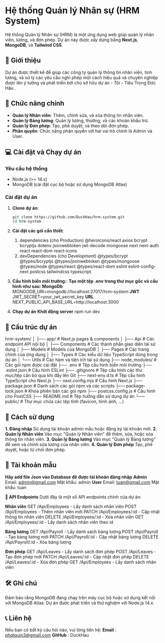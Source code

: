 # Hệ thống Quản lý Nhân sự (HRM System)

Hệ thống Quản lý Nhân sự (HRM) là một ứng dụng web giúp quản lý nhân viên, lương, và đơn phép. Dự án này được xây dựng bằng **Next.js**, **MongoDB**, và **Tailwind CSS**.

## 🌟 Giới thiệu
Dự án được thiết kế để giúp các công ty quản lý thông tin nhân viên, tính lương, và xử lý các yêu cầu nghỉ phép một cách hiệu quả và chuyên nghiệp được lên ý tưởng và phát triển bởi chủ sở hữu dự án - Tôi - Tiêu Trọng Đức Hậu .

## 🚀 Chức năng chính
- **Quản lý Nhân viên**: Thêm, chỉnh sửa, và xóa thông tin nhân viên.
- **Quản lý Bảng lương**: Quản lý lương, thưởng, và các khoản khấu trừ.
- **Quản lý Đơn phép**: Tạo, phê duyệt, và theo dõi đơn phép.
- **Phân quyền**: Chức năng phân quyền với hai vai trò chính là Admin và User.

## 💻 Cài đặt và Chạy dự án

### Yêu cầu hệ thống
- Node.js (>= 14.x)
- MongoDB (cài đặt cục bộ hoặc sử dụng MongoDB Atlas)

### Cài đặt dự án

1. **Clone dự án**:
   ```bash
   git clone https://github.com/DuckHau/hrm-system.git
   cd hrm-system
2. **Cài đặt các gói cần thiết**:
    1. dependencies (cho Production)
        @heroicons/react
        axios
        bcrypt
        bcryptjs
        dotenv
        jsonwebtoken
        jwt-decode
        mongoose
        next
        next-auth
        react
        react-dom
        react-icons
    2. devDependencies (cho Development)
        @types/bcrypt
        @types/bcryptjs
        @types/jsonwebtoken
        @types/mongoose
        @types/node
        @types/react
        @types/react-dom
        eslint
        eslint-config-next
        postcss
        tailwindcss
        typescript

3. **Cấu hình biến môi trường:**:
**Tạo một tệp .env trong thư mục gốc và cấu hình như sau:**
    **MongoDb** MONGODB_URI=mongodb://localhost:27017/hrm-system
    **JWT** JWT_SECRET=your_jwt_secret_key
    **URL** NEXT_PUBLIC_API_BASE_URL=http://localhost:3000

4. **Chạy dự án**
**Khởi động server** npm run dev

## 📂 Cấu trúc dự án
hrm-system/
│
├── app/                   # Next.js pages & components
│   ├── Api                # Các endpoint API nội bộ
│   ├── Components         # Các thành phần giao diện tái sử dụng
│   ├── Models             # Models của MongoDB
│   ├── Pages              # Các trang chính của ứng dụng
│   ├── Types              # Các kiểu dữ liệu TypeScript dùng trong dự án
│   └── Utils              # Các hàm và tiện ích tái sử dụng
├── node_modules/          # Các gói npm được cài đặt
├── .env                   # Tệp cấu hình biến môi trường
├── .eslint.json           # Cấu hình ESLint
├── .gitignore             # Tệp cấu hình các thư mục/tệp cần bỏ qua khi đẩy lên Git
├── next-env.d.ts          # Tệp cấu hình TypeScript cho Next.js
├── next.config.mjs        # Cấu hình Next.js
├── package.json           # Danh sách các gói npm và các scripts
├── package-lock.json      # Khóa phiên bản các gói npm
├── postcss.config.js      # Cấu hình cho PostCSS
├── README.md              # Tệp hướng dẫn sử dụng dự án
└── public/                # Thư mục chứa các tệp tĩnh (favicon, hình ảnh, ...)

## 📖 Cách sử dụng
**1. Đăng nhập**
Sử dụng tài khoản admin mẫu hoặc đăng ký tài khoản mới.
**2. Quản lý Nhân viên**
Vào mục "Quản lý Nhân viên" để thêm, sửa, hoặc xóa thông tin nhân viên.
**3. Quản lý Bảng lương**
Vào mục "Quản lý Bảng lương" để xem và chỉnh sửa lương của nhân viên.
**4. Quản lý Đơn phép**
Tạo, phê duyệt, hoặc từ chối đơn phép.

## 👤 Tài khoản mẫu
**Hãy add file Json vào Database để được tài khoản đăng nhặp**
    **Admin**
Email: admin@gmail.com
Mật khẩu: admin
    **User**
Email: tuan@gmail.com
Mật khẩu: tuan

**🔗 API Endpoints**
Dưới đây là một số API endpoints chính của dự án:

**Nhân viên**
GET /Api/Employees - Lấy danh sách nhân viên
POST /Api/Employees - Thêm nhân viên mới
PATCH /Api/Employees/:id - Cập nhật thông tin nhân viên
DELETE /Api/Employees/:id - Xóa nhân viên
GET /Api/Employees/:id - Lấy danh sách nhân viên theo id

**Bảng lương**
GET /Api/Payroll - Lấy danh sách bảng lương
POST /Api/Payroll - Tạo bảng lương mới
PATCH /Api/Payroll/:id - Cập nhật bảng lương
DELETE /Api/Payroll/:id - Xóa bảng lương

**Đơn phép**
GET /Api/Leaves - Lấy danh sách đơn phép
POST /Api/Leaves - Tạo đơn phép mới
PATCH /Api/Leaves/:id - Cập nhật đơn phép
DELETE /Api/Leaves/:id - Xóa đơn phép
GET /Api/Employees - Lấy danh sách nhân viên

## 🛠️ Ghi chú
Đảm bảo rằng MongoDB đang chạy trên máy cục bộ hoặc sử dụng kết nối với MongoDB Atlas.
Dự án được phát triển và thử nghiệm với Node.js 14.x.

## 📞 Liên hệ
Nếu bạn có bất kỳ câu hỏi nào, vui lòng liên hệ:
**Email** : phqtquin3@gmail.com
**GitHub** : DuckHau